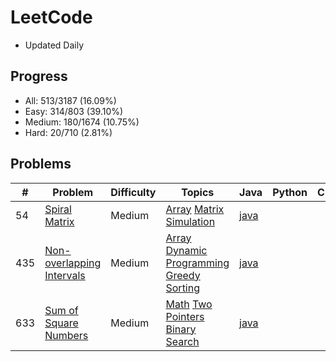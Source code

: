 # LeetCode

* Updated Daily

## Progress

* All: 513/3187 (16.09%)
* Easy: 314/803 (39.10%)
* Medium: 180/1674 (10.75%)
* Hard: 20/710 (2.81%)

## Problems

| # | Problem | Difficulty | Topics | Java | Python | C++ |
| ---- | --- | ------- |--- | ------- |--- | ------- |
| 54   | [Spiral Matrix](https://leetcode.com/problems/spiral-matrix/description/) | Medium | [Array]() [Matrix]() [Simulation]() | [java](code/SpiralMatrix/SpiralMatrix.java) |  |  |
| 435  | [Non-overlapping Intervals](https://leetcode.com/problems/non-overlapping-intervals/description/) | Medium | [Array]() [Dynamic Programming]() [Greedy]() [Sorting]() | [java](code/Non-OverlappingIntervals/Non-OverlappingIntervals.java) |  |  |
| 633  | [Sum of Square Numbers](https://leetcode.com/problems/sum-of-square-numbers/description/) | Medium  | [Math]() [Two Pointers]() [Binary Search]() | [java](code/SumOfSquareNumbers/SumOfSquareNumbers.java) |  |  |

